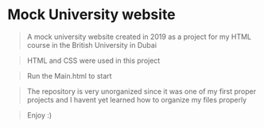 # Mock University website
> A mock university website created in 2019 as a project for my HTML course in the British University in Dubai

> HTML and CSS were used in this project

> Run the Main.html to start

> The repository is very unorganized since it was one of my first proper projects and I havent yet learned how to organize my files properly

> Enjoy :)

